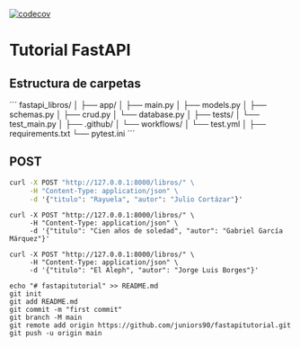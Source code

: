 [![codecov](https://codecov.io/gh/juniors90/fastapitutorial/graph/badge.svg?token=FYn0fBOBP9)](https://codecov.io/gh/juniors90/fastapitutorial)

# Tutorial FastAPI

## Estructura de carpetas

´´´
fastapi_libros/
│
├── app/
│   ├── main.py
│   ├── models.py
│   ├── schemas.py
│   ├── crud.py
│   └── database.py
│
├── tests/
│   └── test_main.py
│
├── .github/
│   └── workflows/
│       └── test.yml
│
├── requirements.txt
└── pytest.ini
´´´

## POST

```cmd
curl -X POST "http://127.0.0.1:8000/libros/" \
     -H "Content-Type: application/json" \
     -d '{"titulo": "Rayuela", "autor": "Julio Cortázar"}'
```

```
curl -X POST "http://127.0.0.1:8000/libros/" \
     -H "Content-Type: application/json" \
     -d '{"titulo": "Cien años de soledad", "autor": "Gabriel García Márquez"}'
```

```
curl -X POST "http://127.0.0.1:8000/libros/" \
     -H "Content-Type: application/json" \
     -d '{"titulo": "El Aleph", "autor": "Jorge Luis Borges"}'
```

```
echo "# fastapitutorial" >> README.md
git init
git add README.md
git commit -m "first commit"
git branch -M main
git remote add origin https://github.com/juniors90/fastapitutorial.git
git push -u origin main
```